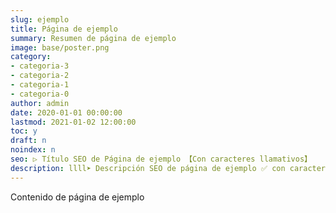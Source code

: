 ```yaml
---
slug: ejemplo
title: Página de ejemplo
summary: Resumen de página de ejemplo
image: base/poster.png
category:
- categoria-3
- categoria-2
- categoria-1
- categoria-0
author: admin
date: 2020-01-01 00:00:00
lastmod: 2021-01-02 12:00:00
toc: y
draft: n
noindex: n
seo: ▷ Título SEO de Página de ejemplo 【Con caracteres llamativos】
description: llll➤ Descripción SEO de página de ejemplo ✅ con caracteres llamativos ☎️ 679 823 145.
---
```


Contenido de página de ejemplo
